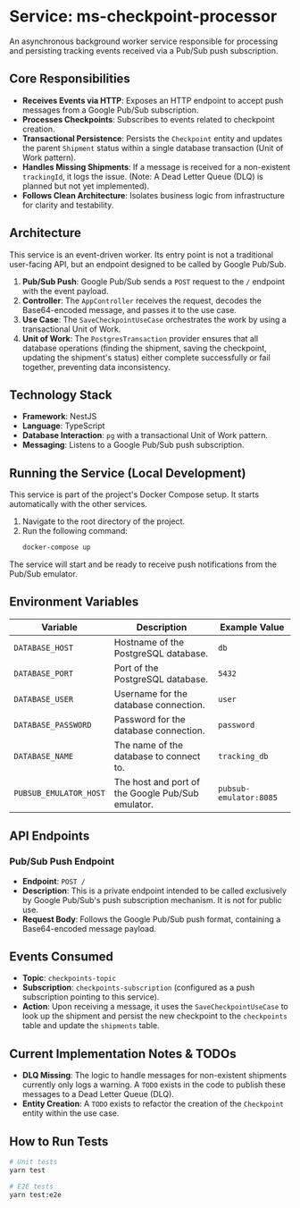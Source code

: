 # Service: ms-checkpoint-processor

An asynchronous background worker service responsible for processing and persisting tracking events received via a Pub/Sub push subscription.

## Core Responsibilities

-   **Receives Events via HTTP**: Exposes an HTTP endpoint to accept push messages from a Google Pub/Sub subscription.
-   **Processes Checkpoints**: Subscribes to events related to checkpoint creation.
-   **Transactional Persistence**: Persists the `Checkpoint` entity and updates the parent `Shipment` status within a single database transaction (Unit of Work pattern).
-   **Handles Missing Shipments**: If a message is received for a non-existent `trackingId`, it logs the issue. (Note: A Dead Letter Queue (DLQ) is planned but not yet implemented).
-   **Follows Clean Architecture**: Isolates business logic from infrastructure for clarity and testability.

## Architecture

This service is an event-driven worker. Its entry point is not a traditional user-facing API, but an endpoint designed to be called by Google Pub/Sub.

1.  **Pub/Sub Push**: Google Pub/Sub sends a `POST` request to the `/` endpoint with the event payload.
2.  **Controller**: The `AppController` receives the request, decodes the Base64-encoded message, and passes it to the use case.
3.  **Use Case**: The `SaveCheckpointUseCase` orchestrates the work by using a transactional Unit of Work.
4.  **Unit of Work**: The `PostgresTransaction` provider ensures that all database operations (finding the shipment, saving the checkpoint, updating the shipment's status) either complete successfully or fail together, preventing data inconsistency.

## Technology Stack

-   **Framework**: NestJS
-   **Language**: TypeScript
-   **Database Interaction**: `pg` with a transactional Unit of Work pattern.
-   **Messaging**: Listens to a Google Pub/Sub push subscription.

## Running the Service (Local Development)

This service is part of the project's Docker Compose setup. It starts automatically with the other services.

1.  Navigate to the root directory of the project.
2.  Run the following command:
    ```bash
    docker-compose up
    ```
The service will start and be ready to receive push notifications from the Pub/Sub emulator.

## Environment Variables

| Variable               | Description                                           | Example Value              |
| ---------------------- | ----------------------------------------------------- | -------------------------- |
| `DATABASE_HOST`        | Hostname of the PostgreSQL database.                  | `db`                       |
| `DATABASE_PORT`        | Port of the PostgreSQL database.                      | `5432`                     |
| `DATABASE_USER`        | Username for the database connection.                 | `user`                     |
| `DATABASE_PASSWORD`    | Password for the database connection.                 | `password`                 |
| `DATABASE_NAME`        | The name of the database to connect to.               | `tracking_db`              |
| `PUBSUB_EMULATOR_HOST` | The host and port of the Google Pub/Sub emulator.     | `pubsub-emulator:8085`     |

## API Endpoints

### Pub/Sub Push Endpoint

-   **Endpoint**: `POST /`
-   **Description**: This is a private endpoint intended to be called exclusively by Google Pub/Sub's push subscription mechanism. It is not for public use.
-   **Request Body**: Follows the Google Pub/Sub push format, containing a Base64-encoded message payload.

## Events Consumed

-   **Topic**: `checkpoints-topic`
-   **Subscription**: `checkpoints-subscription` (configured as a push subscription pointing to this service).
-   **Action**: Upon receiving a message, it uses the `SaveCheckpointUseCase` to look up the shipment and persist the new checkpoint to the `checkpoints` table and update the `shipments` table.

## Current Implementation Notes & TODOs

-   **DLQ Missing**: The logic to handle messages for non-existent shipments currently only logs a warning. A `TODO` exists in the code to publish these messages to a Dead Letter Queue (DLQ).
-   **Entity Creation**: A `TODO` exists to refactor the creation of the `Checkpoint` entity within the use case.

## How to Run Tests

```bash
# Unit tests
yarn test

# E2E tests
yarn test:e2e
```
